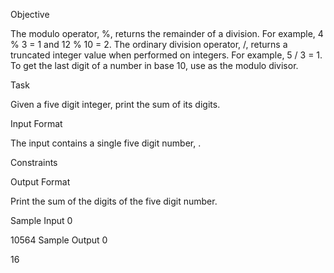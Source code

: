 Objective

The modulo operator, %, returns the remainder of a division. For example, 4 % 3 = 1 and 12 % 10 = 2. The ordinary division operator, /, returns a truncated integer value when performed on integers. For example, 5 / 3 = 1. To get the last digit of a number in base 10, use  as the modulo divisor.

Task

Given a five digit integer, print the sum of its digits.

Input Format

The input contains a single five digit number, .

Constraints


Output Format

Print the sum of the digits of the five digit number.

Sample Input 0

10564
Sample Output 0

16
